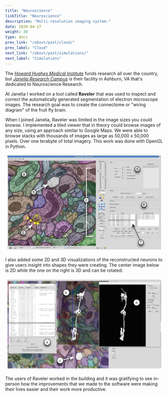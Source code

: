 ```yaml
---
title: "Neuroscience"
linkTitle: "Neuroscience"
description: "Multi-resolution imaging system."
date: 2020-04-27
weight: 30
type: docs
prev_link: "/about/past/cloud/"
prev_label: "Cloud"
next_link: "/about/past/simulations/"
next_label: "Simulations"
---
```


The [*Howard Hughes Medical Institute*](http://hhmi.org) funds research all over
the country, but [*Janelia Research Campus*](http://janelia.org) is their
facility in Ashburn, VA that's dedicated to  Neuroscience Research.

At Janelia I worked on a tool called **Raveler** that was used to inspect and
correct the automatically generated segmentation of electron microscope images.
The research goal was to create the connectome or "wiring diagram" of the fruit
fly brain.

When I joined Janelia, Raveler was limited in the image sizes you could browse.
I implemented a tiled viewer that in theory could browse images of any size,
using an approach similar to Google Maps. We were able to browse stacks with
thousands of images as large as 50,000 x 50,000 pixels. Over one terabyte of
total imagery. This work was done with OpenGL in Python.

![Raveler 1](raveler-1.jpg)

I also added some 2D and 3D visualizations of the reconstructed neurons to give
users insight into shapes they were creating. The center image below is 2D while
the one on the right is 3D and can be rotated:

![Raveler 2](raveler-2.jpg)

The users of Raveler worked in the building and it was gratifying to see
in-person how the improvements that we made to the software were making their
lives easier and their work more productive.
